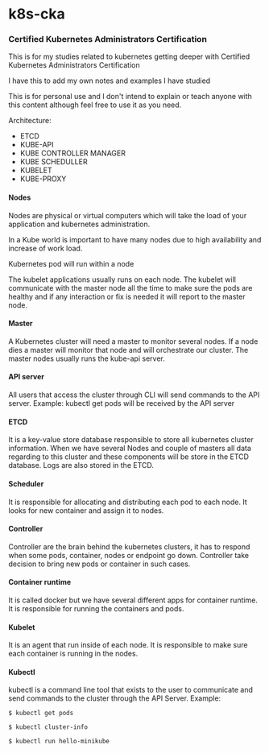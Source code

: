 # k8s-cka

### Certified Kubernetes Administrators Certification

This is for my studies related to kubernetes getting deeper with Certified Kubernetes Administrators Certification

I have this to add my own notes and examples I have studied 

This is for personal use and I don't intend to explain or teach anyone with this content although feel free to use it as you need.


Architecture:
- ETCD
- KUBE-API
- KUBE CONTROLLER MANAGER
- KUBE SCHEDULLER 
- KUBELET
- KUBE-PROXY


#### Nodes

Nodes are physical or virtual computers which will take the load of your application and kubernetes administration.

In a Kube world is important to have many nodes due to high availability and increase of work load.

Kubernetes pod will run within a node 

The kubelet applications usually runs on each node. The kubelet will communicate with the master node all the time to make sure the pods are healthy and if any interaction or fix is needed it will report to the master node.

#### Master

A Kubernetes cluster will need a master to monitor several nodes. If a node dies a master will monitor that node and will orchestrate our cluster. The master nodes usually runs the kube-api server.

#### API server

All users that access the cluster through CLI will send commands to the API server. Example: kubectl get pods will be received by the API server

#### ETCD

It is a key-value store database responsible to store all kubernetes cluster information. When we have several Nodes and couple of masters all data regarding to this cluster and these components will be store in the ETCD database. Logs are also stored in the ETCD.


#### Scheduler 

It is responsible for allocating and distributing  each pod to each node. It looks for new container and assign it to nodes.

#### Controller 

Controller are the brain behind the kubernetes clusters, it has to respond when some pods, container, nodes or endpoint go down. Controller take decision to bring new pods or container in such cases. 


#### Container runtime

It is called docker but we have several different apps for container runtime. It is responsible for running the containers and pods.


#### Kubelet 

It is an agent that run inside of each node. It is responsible to make sure each container is running in the nodes.


#### Kubectl 

kubectl is a command line tool that exists to the user to communicate and send commands to the cluster through the API Server. Example:

```
$ kubectl get pods

$ kubectl cluster-info

$ kubectl run hello-minikube
```
